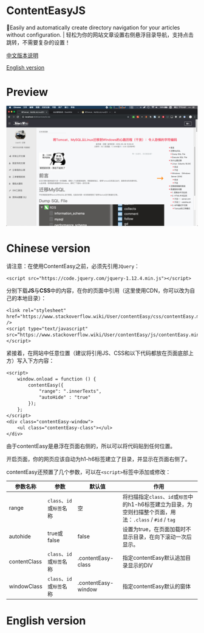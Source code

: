 # ContentEasyJS
:star2:Easily and automatically create directory navigation for your articles without configuration. | 轻松为你的网站文章设置右侧悬浮目录导航，支持点击跳转，不需要复杂的设置！

[中文版本说明](#chinese-version)

[English version](#english-version)

# Preview

![](/pics/preview.png)

# Chinese version

请注意：在使用ContentEasy之前，必须先引用`JQuery`：

```
<script src="https://code.jquery.com/jquery-1.12.4.min.js"></script>
```

分别下载**JS**与**CSS**中的内容，在你的页面中引用（这里使用CDN，你可以改为自己的本地目录）：

```
<link rel="stylesheet" href="https://www.stackoverflow.wiki/User/contentEasy/css/contentEasy.min.css" />
<script type="text/javascript" src=“https://www.stackoverflow.wiki/User/contentEasy/js/contentEasy.min.js"></script>
```

紧接着，在网站中任意位置（建议将引用JS、CSS和以下代码都放在页面底部</body>上方）写入下方内容：

```
<script>
    window.onload = function () {
        contentEasy({
            "range": ".innerTexts",
            "autoHide" : "true"
        });
    };
</script>
<div class="contentEasy-window">
    <ul class="contentEasy-class"></ul>
</div>
```

由于contentEasy是悬浮在页面右侧的，所以可以将代码贴到任何位置。

开启页面，你的网页应该自动为h1-h6标签建立了目录，并显示在页面右侧了。

contentEasy还预置了几个参数，可以在`<script>`标签中添加或修改：

参数名称|参数|默认值|作用
-|-|-|-
range|`class`、`id`或`标签`名称|空|将扫描指定`class`、`id`或`标签`中的h1-h6标签建立为目录，为空则扫描整个页面，用法：`.class` / `#id` / `tag`
autohide|true或false|false|设置为true，在页面加载时不显示目录，在向下滚动一次后显示。
contentClass|`class`、`id`或`标签`名称|.contentEasy-class|指定contentEasy默认追加目录显示的DIV
windowClass|`class`、`id`或`标签`名称|.contentEasy-window|指定contentEasy默认的窗体

# English version